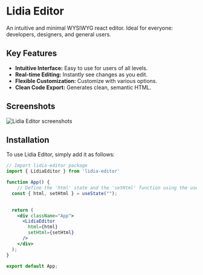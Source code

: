 # Lidia Editor

An intuitive and minimal WYSIWYG react editor. Ideal for everyone: developers, designers, and general users.

## Key Features

- **Intuitive Interface:** Easy to use for users of all levels.
- **Real-time Editing:** Instantly see changes as you edit.
- **Flexible Customization:** Customize with various options.
- **Clean Code Export:** Generates clean, semantic HTML.
<!-- - [x] **Cross-platform Compatibility:** Works on all major browsers and OS. -->

## Screenshots

![Lidia Editor screenshots](https://workinprogress.no/dynamic/upload/bilder/Work-In-Progress.png)

## Installation

To use Lidia Editor, simply add it as follows:

```jsx
// Import lidia-editor package
import { LidiaEditor } from 'lidia-editor'

function App() { 
	// Define the 'html' state and the 'setHtml' function using the useState hook from React
  const { html, setHtml } = useState("");

  
  return (
    <div className="App">
      <LidiaEditor
        html={html}
        setHtml={setHtml}
      />
    </div>
  );
}

export default App;

```
